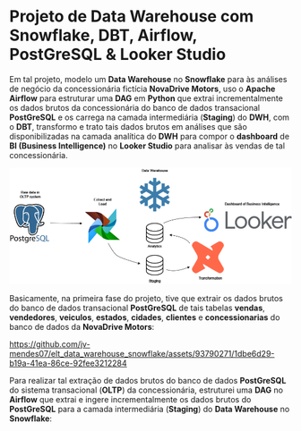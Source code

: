 # Projeto de Data Warehouse com Snowflake, DBT, Airflow, PostGreSQL & Looker Studio

Em tal projeto, modelo um **Data Warehouse** no **Snowflake** para às análises de negócio da concessionária fictícia **NovaDrive Motors**, uso o **Apache Airflow** para estruturar uma **DAG** em **Python** que extrai incrementalmente os dados brutos da concessionária do banco de dados transacional **PostGreSQL** e os carrega na camada intermediária (**Staging**) do **DWH**, com o **DBT**, transformo e trato tais dados brutos em análises que são disponibilizadas na camada analítica do **DWH** para compor o **dashboard** de **BI (Business Intelligence)** no **Looker Studio** para analisar às vendas de tal concessionária.

![](img/flux_of_project.png)

Basicamente, na primeira fase do projeto, tive que extrair os dados brutos do banco de dados transacional **PostGreSQL** de tais tabelas **vendas**, **vendedores**, **veiculos**, **estados**, **cidades**, **clientes** e **concessionarias** do banco de dados da **NovaDrive Motors**:

https://github.com/jv-mendes07/elt_data_warehouse_snowflake/assets/93790271/1dbe6d29-b19a-41ea-86ce-92fee3212284

Para realizar tal extração de dados brutos do banco de dados **PostGreSQL** do sistema transacional (**OLTP**) da concessionária, estruturei uma **DAG** no **Airflow** que extrai e ingere incrementalmente os dados brutos do **PostGreSQL** para a camada intermediária (**Staging**) do **Data Warehouse** no **Snowflake**:








